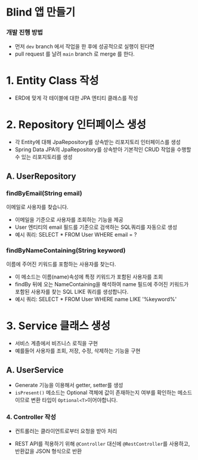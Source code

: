 # Blind 앱 만들기

### 개발 진행 방법

- 먼저 `dev` branch 에서 작업을 한 후에 성공적으로 실행이 된다면
- pull request 를 날려 `main` branch 로 merge 를 한다.

# 1. Entity Class 작성

- ERD에 맞게 각 테이블에 대한 JPA 엔티티 클래스를 작성

# 2. Repository 인터페이스 생성

- 각 Entity에 대해 JpaRepository를 상속받는 리포지토리 인터페이스를 생성
- Spring Data JPA의 JpaRepository를 상속받아 기본적인 CRUD 작업을 수행할 수 있는 리포지토리를 생성

## A. UserRepository

### findByEmail(String email)
이메일로 사용자를 찾습니다.
- 이메일을 기준으로 사용자를 조회하는 기능을 제공
- User 엔티티의 email 필드를 기준으로 검색하는 SQL쿼리를 자동으로 생성
- 예시 쿼리: SELECT * FROM User WHERE email = ? 

### findByNameContaining(String keyword)
이름에 주어진 키워드를 포함하는 사용자를 찾는다.
- 이 메소드는 이름(name)속성에 특정 키워드가 포함된 사용자를 조회
-  findBy 뒤에 오는 NameContaining을 해석하여 name 필드에 주어진 키워드가 포함된 사용자를 찾는 SQL LIKE 쿼리를 생성합니다.
- 예시 쿼리: SELECT * FROM User WHERE name LIKE '%keyword%'

# 3. Service 클래스 생성

- 서비스 계층에서 비즈니스 로직을 구현
- 예를들어 사용자를 조회, 저장, 수정, 삭제하는 기능을 구현

## A. UserService

- Generate 기능을 이용해서 getter, setter를 생성
- `isPresent()` 메소드는 Optional 객체에 값이 존재하는지 여부를 확인하는 메소드이므로 변환 타입이 `Optional<T>`이어야합니다.

### 4. Controller 작성

- 컨트롤러는 클라이언트로부터 요청을 받아 처리

- REST API를 적용하기 위해 `@Controller` 대신에 `@RestController`를 사용하고, 반환값을 JSON 형식으로 반환



